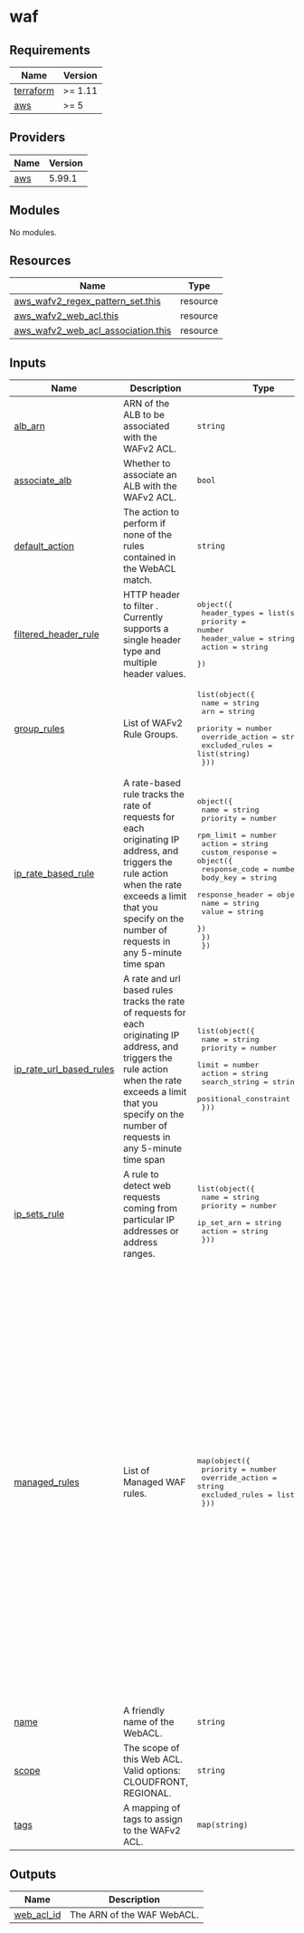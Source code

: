 # waf

<!-- BEGIN_TF_DOCS -->
## Requirements

| Name | Version |
|------|---------|
| <a name="requirement_terraform"></a> [terraform](#requirement\_terraform) | >= 1.11 |
| <a name="requirement_aws"></a> [aws](#requirement\_aws) | >= 5 |

## Providers

| Name | Version |
|------|---------|
| <a name="provider_aws"></a> [aws](#provider\_aws) | 5.99.1 |

## Modules

No modules.

## Resources

| Name | Type |
|------|------|
| [aws_wafv2_regex_pattern_set.this](https://registry.terraform.io/providers/hashicorp/aws/latest/docs/resources/wafv2_regex_pattern_set) | resource |
| [aws_wafv2_web_acl.this](https://registry.terraform.io/providers/hashicorp/aws/latest/docs/resources/wafv2_web_acl) | resource |
| [aws_wafv2_web_acl_association.this](https://registry.terraform.io/providers/hashicorp/aws/latest/docs/resources/wafv2_web_acl_association) | resource |

## Inputs

| Name | Description | Type | Default | Required |
|------|-------------|------|---------|:--------:|
| <a name="input_alb_arn"></a> [alb\_arn](#input\_alb\_arn) | ARN of the ALB to be associated with the WAFv2 ACL. | `string` | `""` | no |
| <a name="input_associate_alb"></a> [associate\_alb](#input\_associate\_alb) | Whether to associate an ALB with the WAFv2 ACL. | `bool` | `false` | no |
| <a name="input_default_action"></a> [default\_action](#input\_default\_action) | The action to perform if none of the rules contained in the WebACL match. | `string` | `"allow"` | no |
| <a name="input_filtered_header_rule"></a> [filtered\_header\_rule](#input\_filtered\_header\_rule) | HTTP header to filter . Currently supports a single header type and multiple header values. | <pre>object({<br/>    header_types = list(string)<br/>    priority     = number<br/>    header_value = string<br/>    action       = string<br/>  })</pre> | <pre>{<br/>  "action": "block",<br/>  "header_types": [],<br/>  "header_value": "",<br/>  "priority": 1<br/>}</pre> | no |
| <a name="input_group_rules"></a> [group\_rules](#input\_group\_rules) | List of WAFv2 Rule Groups. | <pre>list(object({<br/>    name            = string<br/>    arn             = string<br/>    priority        = number<br/>    override_action = string<br/>    excluded_rules  = list(string)<br/>  }))</pre> | `[]` | no |
| <a name="input_ip_rate_based_rule"></a> [ip\_rate\_based\_rule](#input\_ip\_rate\_based\_rule) | A rate-based rule tracks the rate of requests for each originating IP address, and triggers the rule action when the rate exceeds a limit that you specify on the number of requests in any 5-minute time span | <pre>object({<br/>    name      = string<br/>    priority  = number<br/>    rpm_limit = number<br/>    action    = string<br/>    custom_response = object({<br/>      response_code = number<br/>      body_key      = string<br/>      response_header = object({<br/>        name  = string<br/>        value = string<br/>      })<br/>    })<br/>  })</pre> | `null` | no |
| <a name="input_ip_rate_url_based_rules"></a> [ip\_rate\_url\_based\_rules](#input\_ip\_rate\_url\_based\_rules) | A rate and url based rules tracks the rate of requests for each originating IP address, and triggers the rule action when the rate exceeds a limit that you specify on the number of requests in any 5-minute time span | <pre>list(object({<br/>    name                  = string<br/>    priority              = number<br/>    limit                 = number<br/>    action                = string<br/>    search_string         = string<br/>    positional_constraint = string<br/>  }))</pre> | `[]` | no |
| <a name="input_ip_sets_rule"></a> [ip\_sets\_rule](#input\_ip\_sets\_rule) | A rule to detect web requests coming from particular IP addresses or address ranges. | <pre>list(object({<br/>    name       = string<br/>    priority   = number<br/>    ip_set_arn = string<br/>    action     = string<br/>  }))</pre> | `[]` | no |
| <a name="input_managed_rules"></a> [managed\_rules](#input\_managed\_rules) | List of Managed WAF rules. | <pre>map(object({<br/>    priority        = number<br/>    override_action = string<br/>    excluded_rules  = list(string)<br/>  }))</pre> | <pre>{<br/>  "AWSManagedRulesAmazonIpReputationList": {<br/>    "excluded_rules": [],<br/>    "override_action": "none",<br/>    "priority": 20<br/>  },<br/>  "AWSManagedRulesCommonRuleSet": {<br/>    "excluded_rules": [<br/>      "NoUserAgent_HEADER",<br/>      "SizeRestrictions_BODY"<br/>    ],<br/>    "override_action": "none",<br/>    "priority": 10<br/>  },<br/>  "AWSManagedRulesKnownBadInputsRuleSet": {<br/>    "excluded_rules": [],<br/>    "override_action": "none",<br/>    "priority": 30<br/>  },<br/>  "AWSManagedRulesLinuxRuleSet": {<br/>    "excluded_rules": [],<br/>    "override_action": "none",<br/>    "priority": 50<br/>  },<br/>  "AWSManagedRulesSQLiRuleSet": {<br/>    "excluded_rules": [<br/>      "SQLi_QUERYARGUMENTS"<br/>    ],<br/>    "override_action": "none",<br/>    "priority": 40<br/>  },<br/>  "AWSManagedRulesUnixRuleSet": {<br/>    "excluded_rules": [],<br/>    "override_action": "none",<br/>    "priority": 60<br/>  }<br/>}</pre> | no |
| <a name="input_name"></a> [name](#input\_name) | A friendly name of the WebACL. | `string` | n/a | yes |
| <a name="input_scope"></a> [scope](#input\_scope) | The scope of this Web ACL. Valid options: CLOUDFRONT, REGIONAL. | `string` | n/a | yes |
| <a name="input_tags"></a> [tags](#input\_tags) | A mapping of tags to assign to the WAFv2 ACL. | `map(string)` | `{}` | no |

## Outputs

| Name | Description |
|------|-------------|
| <a name="output_web_acl_id"></a> [web\_acl\_id](#output\_web\_acl\_id) | The ARN of the WAF WebACL. |
<!-- END_TF_DOCS -->
